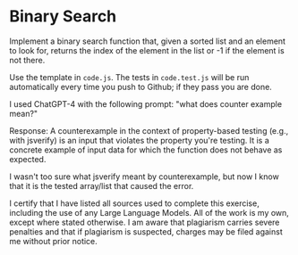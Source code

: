 # Binary Search

Implement a binary search function that, given a sorted list and an element to
look for, returns the index of the element in the list or -1 if the element is
not there.

Use the template in `code.js`. The tests in `code.test.js` will be run
automatically every time you push to Github; if they pass you are done.

I used ChatGPT-4 with the following prompt: "what does counter example mean?"

Response:
  A counterexample in the context of property-based testing (e.g., with jsverify) is an input that violates the property you're testing. It is a concrete example of input data for which the function does not behave as expected.

I wasn't too sure what jsverify meant by counterexample, but now I know that it is the tested array/list that caused the error.

I certify that I have listed all sources used to complete this exercise, including the use of any Large Language Models. All of the work is my own, except where stated otherwise. I am aware that plagiarism carries severe penalties and that if plagiarism is suspected, charges may be filed against me without prior notice.
